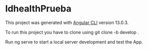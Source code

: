# IdhealthPrueba

This project was generated with [Angular CLI](https://github.com/angular/angular-cli) version 13.0.3.

To run this project you have to clone using git clone -b develop <repo-url>.

Run ng serve to start a local server development and test the App.

